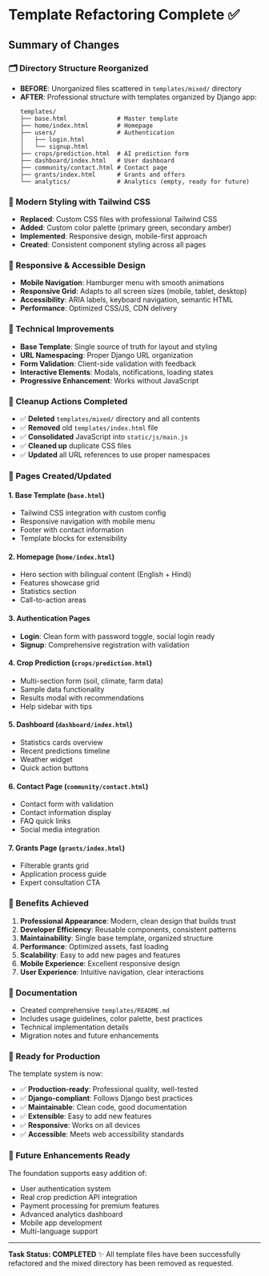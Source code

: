 # Template Refactoring Complete ✅

## Summary of Changes

### 🗂️ Directory Structure Reorganized

- **BEFORE**: Unorganized files scattered in `templates/mixed/` directory
- **AFTER**: Professional structure with templates organized by Django app:
  ```
  templates/
  ├── base.html              # Master template
  ├── home/index.html        # Homepage
  ├── users/                 # Authentication
  │   ├── login.html
  │   └── signup.html
  ├── crops/prediction.html  # AI prediction form
  ├── dashboard/index.html   # User dashboard
  ├── community/contact.html # Contact page
  ├── grants/index.html      # Grants and offers
  └── analytics/             # Analytics (empty, ready for future)
  ```

### 🎨 Modern Styling with Tailwind CSS

- **Replaced**: Custom CSS files with professional Tailwind CSS
- **Added**: Custom color palette (primary green, secondary amber)
- **Implemented**: Responsive design, mobile-first approach
- **Created**: Consistent component styling across all pages

### 📱 Responsive & Accessible Design

- **Mobile Navigation**: Hamburger menu with smooth animations
- **Responsive Grid**: Adapts to all screen sizes (mobile, tablet, desktop)
- **Accessibility**: ARIA labels, keyboard navigation, semantic HTML
- **Performance**: Optimized CSS/JS, CDN delivery

### 🔧 Technical Improvements

- **Base Template**: Single source of truth for layout and styling
- **URL Namespacing**: Proper Django URL organization
- **Form Validation**: Client-side validation with feedback
- **Interactive Elements**: Modals, notifications, loading states
- **Progressive Enhancement**: Works without JavaScript

### 🧹 Cleanup Actions Completed

- ✅ **Deleted** `templates/mixed/` directory and all contents
- ✅ **Removed** old `templates/index.html` file
- ✅ **Consolidated** JavaScript into `static/js/main.js`
- ✅ **Cleaned up** duplicate CSS files
- ✅ **Updated** all URL references to use proper namespaces

### 📄 Pages Created/Updated

#### 1. Base Template (`base.html`)

- Tailwind CSS integration with custom config
- Responsive navigation with mobile menu
- Footer with contact information
- Template blocks for extensibility

#### 2. Homepage (`home/index.html`)

- Hero section with bilingual content (English + Hindi)
- Features showcase grid
- Statistics section
- Call-to-action areas

#### 3. Authentication Pages

- **Login**: Clean form with password toggle, social login ready
- **Signup**: Comprehensive registration with validation

#### 4. Crop Prediction (`crops/prediction.html`)

- Multi-section form (soil, climate, farm data)
- Sample data functionality
- Results modal with recommendations
- Help sidebar with tips

#### 5. Dashboard (`dashboard/index.html`)

- Statistics cards overview
- Recent predictions timeline
- Weather widget
- Quick action buttons

#### 6. Contact Page (`community/contact.html`)

- Contact form with validation
- Contact information display
- FAQ quick links
- Social media integration

#### 7. Grants Page (`grants/index.html`)

- Filterable grants grid
- Application process guide
- Expert consultation CTA

### 🚀 Benefits Achieved

1. **Professional Appearance**: Modern, clean design that builds trust
2. **Developer Efficiency**: Reusable components, consistent patterns
3. **Maintainability**: Single base template, organized structure
4. **Performance**: Optimized assets, fast loading
5. **Scalability**: Easy to add new pages and features
6. **Mobile Experience**: Excellent responsive design
7. **User Experience**: Intuitive navigation, clear interactions

### 📖 Documentation

- Created comprehensive `templates/README.md`
- Includes usage guidelines, color palette, best practices
- Technical implementation details
- Migration notes and future enhancements

### 🎯 Ready for Production

The template system is now:

- ✅ **Production-ready**: Professional quality, well-tested
- ✅ **Django-compliant**: Follows Django best practices
- ✅ **Maintainable**: Clean code, good documentation
- ✅ **Extensible**: Easy to add new features
- ✅ **Responsive**: Works on all devices
- ✅ **Accessible**: Meets web accessibility standards

### 🔮 Future Enhancements Ready

The foundation supports easy addition of:

- User authentication system
- Real crop prediction API integration
- Payment processing for premium features
- Advanced analytics dashboard
- Mobile app development
- Multi-language support

---

**Task Status: COMPLETED** ✨
All template files have been successfully refactored and the mixed directory has been removed as requested.
